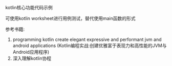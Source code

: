 kotlin核心功能代码示例

可使用kotlin worksheet进行用例测试，替代使用main函数的形式

参考书籍:

1. programming kotlin create elegant expressive and performant jvm and android applications
   (Kotlin编程实战:创建优雅富于表现力和高性能的JVM与 Android应用程序)
2. 深入理解kotlin协程